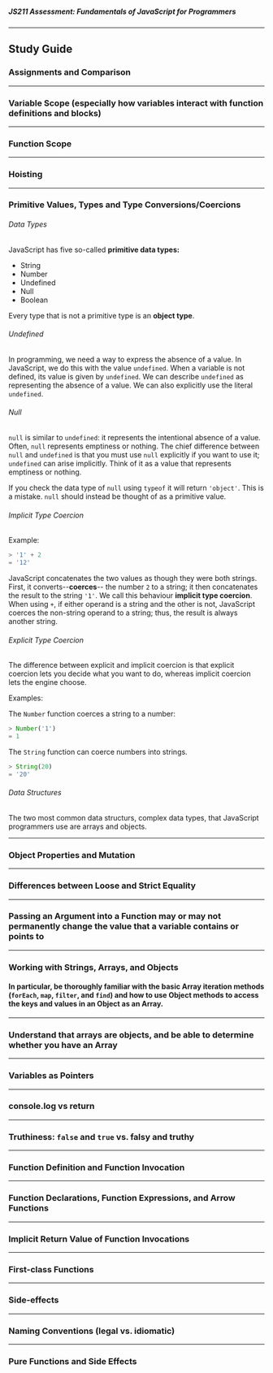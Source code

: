 ##### JS211 Assessment: Fundamentals of JavaScript for Programmers

---

## Study Guide

### Assignments and Comparison



---

### Variable Scope (especially how variables interact with function definitions and blocks)



---

### Function Scope



---

### Hoisting



---

### Primitive Values, Types and Type Conversions/Coercions

###### Data Types

JavaScript has five so-called **primitive data types:**

* String
* Number
* Undefined
* Null
* Boolean

Every type that is not a primitive type is an **object type**.

###### Undefined

In programming, we need a way to express the absence of a value. In JavaScript, we do this with the value `undefined`. When a variable is not defined, its value is given by `undefined`. We can describe `undefined` as representing the absence of a value. We can also explicitly use the literal `undefined`.  

###### Null

`null` is similar to `undefined`: it represents the intentional absence of a value. Often, `null` represents emptiness or nothing. The chief difference between `null` and `undefined` is that you must use `null` explicitly if you want to use it; `undefined` can arise implicitly. Think of it as a value that represents emptiness or nothing.  

If you check the data type of `null` using `typeof` it will return `'object'`. This is a mistake. `null` should instead be thought of as a primitive value.

###### Implicit Type Coercion

Example:

```javascript
> '1' + 2
= '12'
```

JavaScript concatenates the two values as though they were both strings. First, it converts--**coerces**-- the number `2` to a string; it then concatenates the result to the string `'1'`. We call this behaviour **implicit type coercion**. When using `+`, if either operand is a string and the other is not, JavaScript coerces the non-string operand to a string; thus, the result is always another string.

###### Explicit Type Coercion

The difference between explicit and implicit coercion is that explicit coercion lets you decide what you want to do, whereas implicit coercion lets the engine choose.  

Examples:

The `Number` function coerces a string to a number:

```javascript
> Number('1')
= 1
```

The `String` function can coerce numbers into strings.

```javascript
> String(20)
= '20'
```

###### Data Structures

The two most common data structurs, complex data types, that JavaScript programmers use are arrays and objects.  





---

### Object Properties and Mutation



---

### Differences between Loose and Strict Equality



---

### Passing an Argument into a Function may or may not permanently change the value that a variable contains or points to



---

### Working with Strings, Arrays, and Objects

#### In particular, be thoroughly familiar with the basic Array iteration methods (`forEach`, `map`, `filter`, and `find`) and how to use Object methods to access the keys and values in an Object as an Array.  



---

### Understand that arrays are objects, and be able to determine whether you have an Array



---

### Variables as Pointers



---

### console.log vs return



---

### Truthiness: `false` and `true` vs. falsy and truthy



---

### Function Definition and Function Invocation



---

### Function Declarations, Function Expressions, and Arrow Functions



---

### Implicit Return Value of Function Invocations



---

### First-class Functions



---

### Side-effects



---

### Naming Conventions (legal vs. idiomatic)



---

### Pure Functions and Side Effects



